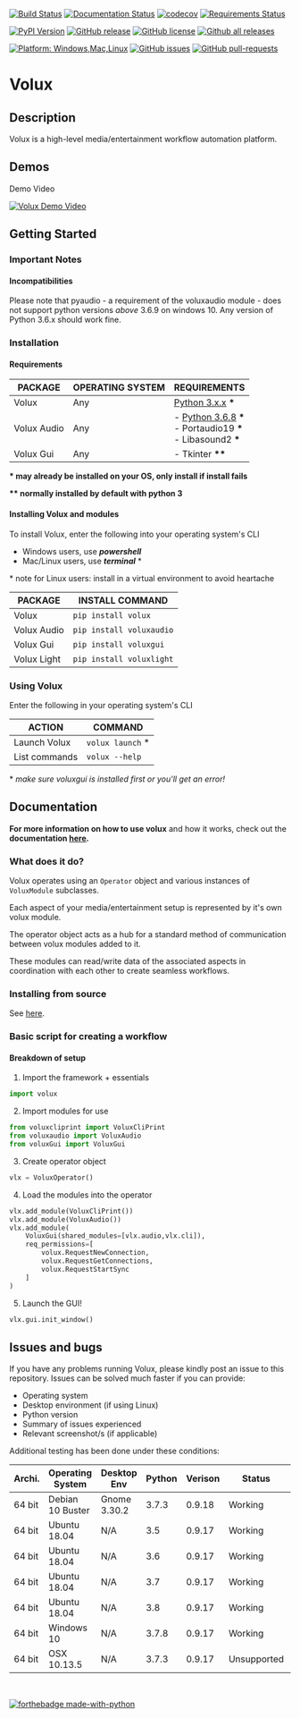 [![Build Status](https://travis-ci.org/DrTexx/Volux.svg?branch=master)](https://travis-ci.org/DrTexx/Volux)
[![Documentation Status](https://readthedocs.org/projects/volux/badge/?version=latest)](https://volux.readthedocs.io/en/latest/?badge=latest)
[![codecov](https://codecov.io/gh/DrTexx/Volux/branch/master/graph/badge.svg)](https://codecov.io/gh/DrTexx/Volux)
[![Requirements Status](https://requires.io/github/DrTexx/Volux/requirements.svg?branch=master)](https://requires.io/github/DrTexx/Volux/requirements/?branch=master)

[![PyPI Version](https://img.shields.io/pypi/v/volux.svg?style=flat-square)](https://pypi.python.org/pypi/volux/)
[![GitHub release](https://img.shields.io/github/release-pre/DrTexx/volux.svg?style=flat-square)](https://GitHub.com/DrTexx/volux/releases/)
[![GitHub license](https://img.shields.io/github/license/DrTexx/volux.svg?branch=master&style=flat-square)](https://github.com/DrTexx/volux/blob/master/LICENSE)
[![Github all releases](https://img.shields.io/github/downloads/DrTexx/volux/total.svg?style=flat-square)](https://GitHub.com/DrTexx/volux/releases/)

[![Platform: Windows,Mac,Linux](https://img.shields.io/badge/Platform-Windows%20%7C%20Mac%20%7C%20Linux-blue.svg?style=flat-square)](#)
[![GitHub issues](https://img.shields.io/github/issues/DrTexx/volux.svg?branch=master&style=flat-square)](https://GitHub.com/DrTexx/volux/issues/)
[![GitHub pull-requests](https://img.shields.io/github/issues-pr/DrTexx/volux.svg?branch=master&style=flat-square)](https://GitHub.com/DrTexx/volux/pull/)

<!-- | BRANCH  | STATUS |
| ---     | ---    |
| Dev  | [![Build Status](https://travis-ci.org/DrTexx/Volux.svg?branch=dev)](https://travis-ci.org/DrTexx/Volux) [![codecov](https://codecov.io/gh/DrTexx/Volux/branch/dev/graph/badge.svg)](https://codecov.io/gh/DrTexx/Volux) [![Requirements Status](https://requires.io/github/DrTexx/Volux/requirements.svg?branch=dev)](https://requires.io/github/DrTexx/Volux/requirements/?branch=dev) | -->

# Volux
## Description
Volux is a high-level media/entertainment workflow automation platform.

## Demos
Demo Video

[![Volux Demo Video](https://img.youtube.com/vi/o6fHjAmFi74/0.jpg)](https://www.youtube.com/watch?v=o6fHjAmFi74)

## Getting Started
### Important Notes
#### Incompatibilities
Please note that pyaudio - a requirement of the voluxaudio module - does not support python versions _above_ 3.6.9 on windows 10. Any version of Python 3.6.x should work fine.
### Installation
#### Requirements

| PACKAGE    | OPERATING SYSTEM | REQUIREMENTS |
| ---        | ---              | ---          |
| Volux      | Any              | [Python 3.x.x](https://www.python.org/downloads) **\*** |
| Volux Audio | Any       | - [Python 3.6.8](https://www.python.org/downloads/release/python-368/) **\***</br>- Portaudio19 **\***</br>- Libasound2 **\*** |
| Volux Gui | Any | - Tkinter **\*\*** |

**\* may already be installed on your OS, only install if install fails**

**\*\* normally installed by default with python 3**

#### Installing Volux and modules
To install Volux, enter the following into your operating system's CLI

- Windows users, use ***powershell***
- Mac/Linux users, use ***terminal*** \*

\* note for Linux users: install in a virtual environment to avoid heartache

| PACKAGE | INSTALL COMMAND |
| ---     | ---             |
| Volux   | `pip install volux` |
| Volux Audio | `pip install voluxaudio` |
| Volux Gui | `pip install voluxgui` |
| Volux Light | `pip install voluxlight` |

<!-- python3-tk python3-dev python3-venv portaudio19-dev -->

### Using Volux
Enter the following in your operating system's CLI

| ACTION        | COMMAND        |
| ---           | ---            |
| Launch Volux  | `volux launch` \* |
| List commands | `volux --help` |

\* _make sure voluxgui is installed first or you'll get an error!_

## Documentation
**For more information on how to use volux** and how it works, check out the **documentation [here](https://volux.readthedocs.io/en/latest/).**

<!-- ## Getting Started
### Important Notes
#### Incompatibilities
Please note that pyaudio - a requirement of the voluxaudio module - does not support python 3.8 on windows 10. Any version of Python 3.6.x should work fine.

### Installation
Install system requirements

| OS | Command |
| --- | --- |
| Debian 10 | `$ sudo apt install python3 python3-tk python3-dev python3-venv libasound2-dev portaudio19-dev` |
| Windows 10 | Install [python3.6.x](https://www.python.org/downloads/) (if not already installed). Install Microsoft Visual C++ 14.0 from [this installer](https://visualstudio.microsoft.com/thank-you-downloading-visual-studio/?sku=BuildTools&rel=16). Check the 'C++ build tools' checkbox and click 'Install' |
| Darwin (MacOS) | `$ brew install tcl-tk` `$ brew link tcl-tk --force` | -->

### What does it do?
Volux operates using an `Operator` object and various instances of `VoluxModule` subclasses.

Each aspect of your media/entertainment setup is represented by it's own volux module.

The operator object acts as a hub for a standard method of communication between volux modules added to it.

<!-- ### Official Modules
| Module            | Aspect          | Controls              |
| ---               | ---             | ---                   |
| `VoluxBar`        | GUI Element     | display values, display colors, increase/decrease values, set values |
| `VoluxDemoModule` | CLI messages    | set value, get value |
| `VoluxDisplay`    | Monitor         | get monitor size (wip) |
| `VoluxLight`      | LIFX bulb       | set color, set power, get color, get power |
| `VoluxVolume`     | Computer Volume | set volume, get volume, set muted, get muted | -->

These modules can read/write data of the associated aspects in coordination with each other to create seamless workflows.

### Installing from source
See [here](https://volux.readthedocs.io/en/latest/advanced/install-source.html#installing-from-source).

<!-- While hovering over the bar:

| Bar color | Action             | Result                     |
| ---       | ---                | ---                        |
| _any_     | right-click        | change bar color           |
| _any_     | double right-click | exit volux                 |
| 📗 green  | scroll up          | 🔉 increase volume          |
| 📗 green  | scroll down        | 🔉 decrease volume          |
| 📗 green  | middle-click       | 🔇 mute                     |
| 🔴 red    | scroll up          | 🔉 increase volume          |
| 🔴 red    | scroll down        | 🔉 decrease volume          |
| 🔴 red    | middle-click       | 🔇 unmute                   |
| 📘 blue   | scroll up          | 💡 increase bulb brightness |
| 📘 blue   | scroll down        | 💡 decrease bulb brightness |
| 📘 blue   | middle-click       | 💡 toggle bulb power        | -->

<!-- ### Features in development
- Settings GUI
- Interface customisation -->

### Basic script for creating a workflow
#### Breakdown of setup
1. Import the framework + essentials
  ```python
  import volux
  ```
2. Import modules for use
  ```python
  from voluxcliprint import VoluxCliPrint
  from voluxaudio import VoluxAudio
  from voluxGui import VoluxGui
  ```
3. Create operator object
  ```python
  vlx = VoluxOperator()
  ```
4. Load the modules into the operator
  ```python
  vlx.add_module(VoluxCliPrint())
  vlx.add_module(VoluxAudio())
  vlx.add_module(
      VoluxGui(shared_modules=[vlx.audio,vlx.cli]),
      req_permissions=[
          volux.RequestNewConnection,
          volux.RequestGetConnections,
          volux.RequestStartSync
      ]
  )
  ```
5. Launch the GUI!
  ```python
  vlx.gui.init_window()
  ```

<!-- ### Supported platforms

<img src="docs/Platform_Windows.svg" width="14pt"/>&nbsp;&nbsp; Windows 7 or later

<img src="docs/Platform_Mac.svg" width="14pt"/>&nbsp;&nbsp; MacOS _(WIP)_

<img src="docs/Platform_Linux.svg" width="14pt"/>&nbsp;&nbsp; Linux (most distributions) -->

<!-- ### External Requirements
| Platform       | External Requirements      |
| ---            | ---                        | -->
<!-- | Linux (Debian) | ```$ sudo apt-get install python3-tk python3-xlib python3-dbus libasound2-dev python3-dev``` | -->

## Issues and bugs
If you have any problems running Volux, please kindly post an issue to this repository. Issues can be solved much faster if you can provide:

- Operating system
- Desktop environment (if using Linux)
- Python version
- Summary of issues experienced
- Relevant screenshot/s (if applicable)

Additional testing has been done under these conditions:

| Archi. | Operating System | Desktop Env   | Python | Verison | Status  | Notes                        |
| ---    | ---              | ---           | ---    | ---     | ---     | ---                          |
| 64 bit | Debian 10 Buster | Gnome 3.30.2  | 3.7.3  | 0.9.18   | Working | Development conditions       |
| 64 bit | Ubuntu 18.04     | N/A           | 3.5    | 0.9.17   | Working | CI Conditions                |
| 64 bit | Ubuntu 18.04     | N/A           | 3.6    | 0.9.17   | Working | CI Conditions                |
| 64 bit | Ubuntu 18.04     | N/A           | 3.7    | 0.9.17   | Working | CI Conditions                |
| 64 bit | Ubuntu 18.04     | N/A           | 3.8    | 0.9.17   | Working | CI Conditions                |
| 64 bit | Windows 10       | N/A           | 3.7.8  | 0.9.17   | Working | - |
| 64 bit | OSX 10.13.5      | N/A           | 3.7.3  | 0.9.17  | Unsupported  | Ironing out the creases      |

<br/>

[![forthebadge made-with-python](http://ForTheBadge.com/images/badges/made-with-python.svg)](https://www.python.org/)

<!-- Acknowledgments of work | [pencil icon](https://www.flaticon.com/free-icon/pencil-writing-tool-symbol-in-circular-button-outline_54602) -->
